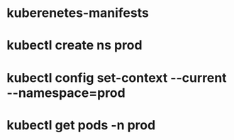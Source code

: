 # kuberenetes-manifests
# kubectl create ns prod
# kubectl config set-context --current --namespace=prod
# kubectl get pods -n prod
